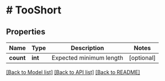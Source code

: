 # # TooShort

## Properties

Name | Type | Description | Notes
------------ | ------------- | ------------- | -------------
**count** | **int** | Expected minimum length | [optional] 

[[Back to Model list]](../../README.md#documentation-for-models) [[Back to API list]](../../README.md#documentation-for-api-endpoints) [[Back to README]](../../README.md)


